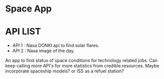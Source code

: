 # Space App

# API LIST
* API 1 : Nasa DONKI api to find solar flares.
* API 2 : Nasa image of the day.

An app to find status of space conditions for technology related jobs. Can keep calling more API's for more statistics from credible resources.
Maybe incorporate spaceship models? or ISS as a refuel station?